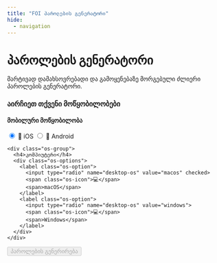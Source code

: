 ```yaml
---
title: "FOI პაროლების გენერატორი"
hide:
  - navigation
---
```


<link rel="stylesheet" href="../../assets/stylesheets/password-generator.css?v=2025-02-15">

# პაროლების გენერატორი

მარტივად დამახსოვრებადი და გამოყენებაზე მორგებული ძლიერი პაროლების გენერატორი.

<div class="os-selection-container">
  <h3>აირჩიეთ თქვენი მოწყობილობები</h3>
  
  <div class="os-selection">
    <div class="os-group">
      <h4>მობილური მოწყობილობა</h4>
      <div class="os-options">
        <label class="os-option">
          <input type="radio" name="mobile-os" value="ios" checked>
          <span class="os-icon">📱</span>
          <span>iOS</span>
        </label>
        <label class="os-option">
          <input type="radio" name="mobile-os" value="android">
          <span class="os-icon">📱</span>
          <span>Android</span>
        </label>
      </div>
    </div>

    <div class="os-group">
      <h4>კომპიუტერი</h4>
      <div class="os-options">
        <label class="os-option">
          <input type="radio" name="desktop-os" value="macos" checked>
          <span class="os-icon">💻</span>
          <span>macOS</span>
        </label>
        <label class="os-option">
          <input type="radio" name="desktop-os" value="windows">
          <span class="os-icon">💻</span>
          <span>Windows</span>
        </label>
      </div>
    </div>
  </div>
</div>

<div class="button-container">
  <button id="generate-button" onclick="generatePasswords()" disabled>
    <span class="button-text">პაროლების გენერირება</span>
  </button>
</div>

<div id="passwords-container" style="display: none;">
  <div class="password-group critical">
    <div class="group-header">
      <span class="header-icon">🔑</span>
      <span class="header-text">კრიტიკული პაროლები</span>
    </div>
    <div class="storage-note critical">
      <div class="warning-banner">შეინახეთ მხოლოდ ფურცელზე!</div>
      <div class="instruction-step">
        <span class="instruction-icon">🧠</span>
        <div class="instruction-content">
          <div class="instruction-title">დაიმახსოვრეთ ხაზგასმული სიტყვა მაშინვე</div>
          <div class="instruction-text">არ ჩაწეროთ ის ფურცელზე</div>
        </div>
      </div>
      <div class="instruction-step">
        <span class="instruction-icon">✍️</span>
        <div class="instruction-content">
          <div class="instruction-title">Bitwarden-ის პაროლი</div>
          <div class="instruction-text">დარჩენილი სიტყვები ჩაიწერეთ <span class="highlight-critical">ცალკე ფურცელზე</span>, შეინახეთ უსაფრთხო ადგილას დამახსოვრებამდე. <span class="highlight-critical">არ ატაროთ თან!</span> </div>
        </div>
      </div>
      <div class="instruction-step">
        <span class="instruction-icon">📱</span>
        <div class="instruction-content">
          <div class="instruction-title">მობილურის პაროლი</div>
          <div class="instruction-text">დარჩენილი სიტყვები ჩაიწერეთ <span class="highlight-critical">ცალკე ფურცელზე</span> დამახსოვრებამდე. ეს ფურცელი შეგიძლიათ თან ატაროთ მის სრულად დამახსოვრებამდე</div>
          <div class="instruction-note">ეს პაროლი შეგიძლიათ Bitwarden-შიც შეინახოთ</div>
        </div>
      </div>
      <div class="instruction-step">
        <span class="instruction-icon">🔥</span>
        <div class="instruction-content">
          <div class="instruction-title">გაანადგურეთ ფურცლები დამახსოვრების შემდეგ</div>
        </div>
      </div>
    </div>
    <div class="password-item">
      <div class="password-label">Bitwarden-ის პაროლი:</div>
      <div id="bitwarden-password" class="password-value"></div>
    </div>
    <div class="password-item">
      <div class="password-label">მობილურის პაროლი:</div>
      <div id="mobile-password" class="password-value"></div>
    </div>
  </div>

  <div class="password-group other">
    <div class="group-header">
      <span class="header-icon">🔒</span>
      <span class="header-text">დამატებითი პაროლები</span>
    </div>
    <div class="storage-note">
      <div class="warning-banner storage">შეინახეთ მხოლოდ Bitwarden-ში!</div>
      <div class="instruction-step">
        <div class="instruction-icon">🔐</div>
        <div class="instruction-content">
          <div class="instruction-title">შეინახეთ Bitwarden-ში</div>
          <div class="instruction-text">
            ქვემოთ მოცემული პაროლები
          </div>
          <div class="instruction-note">
            ამ პაროლების დამახსოვრება საჭირო არაა - Bitwarden-ის პაროლის ცოდნა საკმარისია
          </div>
        </div>
      </div>
      <div class="instruction-divider"></div>
    </div>
    <div id="desktop-passwords"></div>
  </div>
</div>

<div id="additional-note" style="margin: 20px 0;"></div>
<div id="error-message" style="color: red;"></div>

<script src="../../assets/javascripts/password-generator.js?v=2025-02-15"></script>

